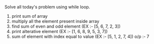 Solve all today's problem using while loop.

1) print sum of array
2) multiply all the element present inside array
3) find sum of even and odd element (EX :- [5, 6, 7, 2, 3])
4) print alterative element (EX :- [1, 6, 8, 9, 5, 3, 7])
5) sum of element with index equal to value (EX :- [5, 1, 2, 7, 4])
   o/p :- 7